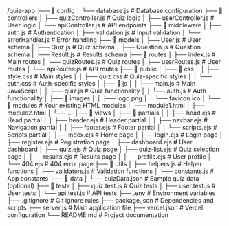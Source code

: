 /quiz-app
├── 📁 config
│   └── database.js                 # Database configuration
├── 📁 controllers
│   ├── quizController.js           # Quiz logic
│   ├── userController.js           # User logic
│   └── apiController.js            # API endpoints
├── 📁 middleware
│   ├── auth.js                     # Authentication
│   ├── validation.js               # Input validation
│   └── errorHandler.js             # Error handling
├── 📁 models
│   ├── User.js                     # User schema
│   ├── Quiz.js                     # Quiz schema
│   ├── Question.js                 # Question schema
│   └── Result.js                   # Results schema
├── 📁 routes
│   ├── index.js                    # Main routes
│   ├── quizRoutes.js               # Quiz routes
│   ├── userRoutes.js               # User routes
│   └── apiRoutes.js                # API routes
├── 📁 public
│   ├── 📁 css
│   │   ├── style.css               # Main styles
│   │   ├── quiz.css                # Quiz-specific styles
│   │   └── auth.css                # Auth-specific styles
│   ├── 📁 js
│   │   ├── main.js                 # Main JavaScript
│   │   ├── quiz.js                 # Quiz functionality
│   │   └── auth.js                 # Auth functionality
│   ├── 📁 images
│   │   ├── logo.png
│   │   └── favicon.ico
│   └── 📁 modules                  # Your existing HTML modules
│       ├── module1.html
│       ├── module2.html
│       └── ...
├── 📁 views
│   ├── 📁 partials
│   │   ├── head.ejs                # Head partial
│   │   ├── header.ejs              # Header partial
│   │   ├── navbar.ejs              # Navigation partial
│   │   ├── footer.ejs              # Footer partial
│   │   └── scripts.ejs             # Scripts partial
│   ├── index.ejs                   # Home page
│   ├── login.ejs                   # Login page
│   ├── register.ejs                # Registration page
│   ├── dashboard.ejs               # User dashboard
│   ├── quiz.ejs                    # Quiz page
│   ├── quiz-list.ejs               # Quiz selection page
│   ├── results.ejs                 # Results page
│   ├── profile.ejs                 # User profile
│   └── 404.ejs                    # 404 error page
├── 📁 utils
│   ├── helpers.js                  # Helper functions
│   ├── validators.js               # Validation functions
│   └── constants.js                # App constants
├── 📁 data
│   └── quizData.json               # Sample quiz data (optional)
├── 📁 tests
│   ├── quiz.test.js                # Quiz tests
│   ├── user.test.js                # User tests
│   └── api.test.js                 # API tests
├── .env                            # Environment variables
├── .gitignore                      # Git ignore rules
├── package.json                    # Dependencies and scripts
├── server.js                       # Main application file
├── vercel.json                     # Vercel configuration
└── README.md                       # Project documentation